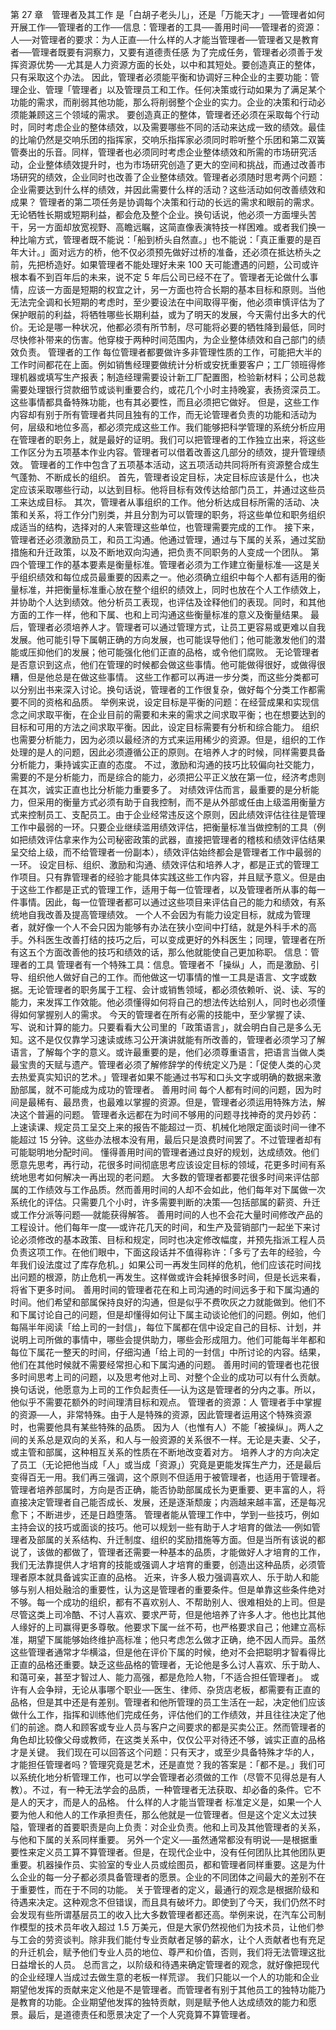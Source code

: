 第 27 章　管理者及其工作 
 是「白胡子老头儿」，还是「万能天才」──管理者如何开展工作──管理者的工作──信息：管理者的工具──善用时间──管理者的资源：人──对管理者的要求：为人正直──什么样的人才能当管理者──管理者又是教育者──管理者既要有洞察力，又要有道德责任感 
 为了完成任务，管理者必须善于发挥资源优势──尤其是人力资源方面的长处，以中和其短处。要创造真正的整体，只有采取这个办法。
 因此，管理者必须能平衡和协调好三种企业的主要功能：管理企业、管理「管理者」以及管理员工和工作。任何决策或行动如果为了满足某个功能的需求，而削弱其他功能，那么将削弱整个企业的实力。企业的决策和行动必须能兼顾这三个领域的需求。
 要创造真正的整体，管理者还必须在采取每个行动时，同时考虑企业的整体绩效，以及需要哪些不同的活动来达成一致的绩效。最佳的比喻仍然是交响乐团的指挥家，交响乐指挥家必须同时聆听整个乐团和第二双簧管奏出的乐音。同样，管理者也必须同时考虑企业整体绩效和所需的市场研究活动，企业整体绩效提升时，也为市场研究创造了更大的空间和挑战，而通过改善市场研究的绩效，企业同时也改善了企业整体绩效。管理者必须随时思考两个问题：企业需要达到什么样的绩效，并因此需要什么样的活动？这些活动如何改善绩效和成果？ 
 管理者的第二项任务是协调每个决策和行动的长远的需求和眼前的需求。无论牺牲长期或短期利益，都会危及整个企业。换句话说，他必须一方面埋头苦干，另一方面却放宽视野、高瞻远瞩，这简直像表演特技一样困难。或者我们换一种比喻方式，管理者既不能说：「船到桥头自然直。」也不能说：「真正重要的是百年大计。」面对远方的桥，他不仅必须预先做好过桥的准备，还必须在抵达桥头之前，先把桥造好。如果管理者不能处理好未来 100 天可能遭遇的问题，公司或许根本看不到百年后的未来，说不定 5 年后公司已经不在了。管理者无论做什么事情，应该一方面是短期的权宜之计，另一方面也符合长期的基本目标和原则。当他无法完全调和长短期的考虑时，至少要设法在中间取得平衡，他必须审慎评估为了保护眼前的利益，将牺牲哪些长期利益，或为了明天的发展，今天需付出多大的代价。无论是哪一种状况，他都必须有所节制，尽可能将必要的牺牲降到最低，同时尽快修补带来的伤害。他穿梭于两种时间范围内，为企业整体绩效和自己部门的绩效负责。
 管理者的工作 
 每位管理者都要做许多非管理性质的工作，可能把大半的工作时间都花在上面。例如销售经理要做统计分析或安抚重要客户；工厂领班得修理机器或填写生产报表；制造经理需要设计新工厂配置图，检验新材料；公司总裁需要处理银行贷款细节或谈判重要合约，或花几个小时主持晚宴，表扬资深员工。这些事情都具备特殊功能，也有其必要性，而且必须把它做好。
 但是，这些工作内容却有别于所有管理者共同且独有的工作，而无论管理者负责的功能和活动为何，层级和地位多高，都必须完成这些工作。我们能够把科学管理的系统分析应用在管理者的职务上，就是最好的证明。我们可以把管理者的工作独立出来，将这些工作区分为五项基本作业内容。管理者可以借着改善这几部分的绩效，提升管理绩效。
 管理者的工作中包含了五项基本活动，这五项活动共同将所有资源整合成生气蓬勃、不断成长的组织。
 首先，管理者设定目标，决定目标应该是什么，也决定应该采取哪些行动，以达到目标。他将目标有效传达给部门员工，并通过这些员工来达成目标。
 其次，管理者从事组织的工作。他分析达成目标所需的活动、决策和关系，将工作分门别类，并且分割为可以管理的职务，将这些单位和职务组织成适当的结构，选择对的人来管理这些单位，也管理需要完成的工作。
 接下来，管理者还必须激励员工，和员工沟通。他通过管理，通过与下属的关系，通过奖励措施和升迁政策，以及不断地双向沟通，把负责不同职务的人变成一个团队。
 第四个管理工作的基本要素是衡量标准。管理者必须为工作建立衡量标准──这是关乎组织绩效和每位成员最重要的因素之一。他必须确立组织中每个人都有适用的衡量标准，并把衡量标准重心放在整个组织的绩效上，同时也放在个人工作绩效上，并协助个人达到绩效。他分析员工表现，也评估及诠释他们的表现。同时，和其他方面的工作一样，他和下属、也和上司沟通这些衡量标准的意义及衡量结果。
 最后，管理者必须培养人才。管理者可以通过管理方式，让员工更容易或更难以自我发展。他可能引导下属朝正确的方向发展，也可能误导他们；他可能激发他们的潜能或压抑他们的发展；他可能强化他们正直的品格，或令他们腐败。
 无论管理者是否意识到这点，他们在管理的时候都会做这些事情。他可能做得很好，或做得很糟，但是他总是在做这些事情。
 这些工作都可以再进一步分类，而这些分类都可以分别出书来深入讨论。换句话说，管理者的工作很复杂，做好每个分类工作都需要不同的资格和品质。
 举例来说，设定目标是平衡的问题：在经营成果和实现信念之间求取平衡，在企业目前的需要和未来的需求之间求取平衡；也在想要达到的目标和可用的方法之间求取平衡。因此，设定目标需要有分析和综合能力。
 组织也需要分析能力，因为必须以最经济的方式来运用稀少的资源。但是，组织的工作处理的是人的问题，因此必须遵循公正的原则。在培养人才的时候，同样需要具备分析能力，秉持诚实正直的态度。
 不过，激励和沟通的技巧比较偏向社交能力，需要的不是分析能力，而是综合的能力，必须把公平正义放在第一位，经济考虑则在其次，诚实正直也比分析能力重要多了。
 对绩效评估而言，最重要的是分析能力，但采用的衡量方式必须有助于自我控制，而不是从外部或任由上级滥用衡量方式来控制员工、支配员工。由于企业经常违反这个原则，因此绩效评估往往是管理工作中最弱的一环。只要企业继续滥用绩效评估，把衡量标准当做控制的工具（例如把绩效评估拿来作为公司秘密政策的武器，直接把管理者的稽核和绩效评估结果呈交给上级，而不给管理者一份副本），绩效评估始终都会是管理者工作中最弱的一环。
 设定目标、组织、激励和沟通、绩效评估和培养人才，都是正式的管理工作项目。只有靠管理者的经验才能具体实践这些工作内容，并且赋予意义。但是由于这些工作都是正式的管理工作，适用于每一位管理者，以及管理者所从事的每一件事情。因此，每一位管理者都可以通过这些项目来评估自己的能力和绩效，有系统地自我改善及提高管理绩效。
 一个人不会因为有能力设定目标，就成为管理者，就好像一个人不会只因为能够有办法在狭小空间中打结，就是外科手术的高手。外科医生改善打结的技巧之后，可以变成更好的外科医生；同理，管理者在所有这五个方面改善他的技巧和绩效的话，那么他就能使自己更加称职。
 信息：管理者的工具 
 管理者有一个特殊工具：信息。管理者不「操纵」人，而是激励、引导、组织他人做好自己的工作。而他做这一切事情的惟一工具是语言、文字或数据。无论管理者的职务属于工程、会计或销售领域，都必须依赖听、说、读、写的能力，来发挥工作效能。他必须懂得如何将自己的想法传达给别人，同时也必须懂得如何掌握别人的需求。
 今天的管理者在所有必需的技能中，至少掌握了读、写、说和计算的能力。只要看看大公司里的「政策语言」，就会明白自己是多么无知。这不是仅仅靠学习速读或练习公开演讲就能有所改善的，管理者必须学习了解语言，了解每个字的意义。或许最重要的是，他们必须尊重语言，把语言当做人类最宝贵的天赋与遗产。管理者必须了解修辞学的传统定义乃是：「促使人类的心灵去热爱真实知识的艺术。」管理者如果不能通过书写和口头文字或明确的数据来激励部属，就不可能成为成功的管理者。
 善用时间 
 每个人都有时间的问题，因为时间是最稀有、最昂贵，也最难以掌握的资源。但是，管理者必须运用特殊方法，解决这个普遍的问题。
 管理者永远都在为时间不够用的问题寻找神奇的灵丹妙药：上速读课、规定员工呈交上来的报告不能超过一页、机械化地限定面谈时间一律不能超过 15 分钟。这些办法根本没有用，最后只是浪费时间罢了。不过管理者却有可能聪明地分配时间。
 懂得善用时间的管理者通过良好的规划，达成绩效。他们愿意先思考，再行动，花很多时间彻底思考应该设定目标的领域，花更多时间有系统地思考如何解决一再出现的老问题。
 大多数的管理者都要花很多时间来评估部属的工作绩效与工作品质。然而善用时间的人却不会如此，他们每年对下属做一次系统化的评估。只需要几个小时，许多需要判断的决策──包括部属的薪资、升迁或工作分派等问题──就能获得解答。
 善用时间的人也不会花大量时间修改产品的工程设计。他们每年一度──或许花几天的时间，和生产及营销部门一起坐下来讨论必须修改的基本政策、目标和规定，同时也决定修改幅度，并预先指派工程人员负责这项工作。在他们眼中，下面这段话并不值得称许：「多亏了去年的经验，今年我们设法度过了库存危机。」如果公司一再发生同样的危机，他们应该花时间找出问题的根源，防止危机一再发生。这样做或许会耗掉很多时间，但是长远来看，将省下更多时间。
 善用时间的管理者花在和上司沟通的时间远多于和下属沟通的时间。他们希望和部属保持良好的沟通，但是似乎不费吹灰之力就能做到。他们不和下属讨论自己的问题，但是却懂得如何让下属主动谈论他们的问题。例如，他们每隔半年阅读「给上司的一封信」，每位下属都在信中设定自己的目标、计划，并说明上司所做的事情中，哪些会提供助力，哪些会形成阻力。他们可能每半年都和每位下属花一整天的时间，仔细沟通「给上司的一封信」中所讨论的内容。结果，他们在其他时候就不需要经常担心和下属沟通的问题。
 善用时间的管理者也花很多时间思考上司的问题，以及思考他对上司、对整个企业的成功可以有什么贡献。换句话说，他愿意为上司的工作负起责任──认为这是管理者的分内之事。所以，他似乎不需要花额外的时间理清目标和观点。
 管理者的资源：人 
 管理者手中掌握的资源──人，非常特殊。由于人是特殊的资源，因此管理者运用这个特殊资源时，也需要他具有某些特殊的品质。
 因为人（也惟有人）不能「被操纵」。两人之间的关系总是双向的关系，和人与一般资源的关系很不一样。无论是夫妻、父子，或主管和部属，这种相互关系的性质在不断地改变着对方。
 培养人才的方向决定了员工（无论把他当成「人」或当成「资源」）究竟是更能发挥生产力，还是最后变得百无一用。我们再三强调，这个原则不但适用于被管理者，也适用于管理者。管理者培养部属时，方向是否正确，能否协助部属成长为更重要、更丰富的人，将直接决定管理者自己能否成长、发展，还是逐渐颓废；内涵越来越丰富，还是每况愈下；不断进步，还是日趋堕落。
 管理者能从管理工作中，学到一些技巧，例如主持会议的技巧或面谈的技巧。他可以规划一些有助于人才培育的做法──例如管理者及部属的关系结构、升迁制度、组织的奖励措施等方面。但是当所有该说的都说了，该做的都做了，管理者还需要一种基本的品质，才能做好人才培育的工作，我们无法靠提供人才培育的技能或强调人才培育的重要，创造出这种品质，必须管理者原本就具备诚实正直的品格。
 近来，许多人极力强调喜欢人、乐于助人和能够与别人相处融洽的重要性，认为这是管理者的重要条件。但是单靠这些条件绝对不够。每一个成功的组织，都有不喜欢别人、不帮助别人、很难相处的上司。但是尽管这类上司冷酷、不讨人喜欢、要求严苛，但是他培养了许多人才。他也比其他人缘好的上司赢得更多尊敬。他要求下属一丝不苟，也严格要求自己；他建立高标准，期望下属能够始终维护高标准；他只考虑怎么做才正确，绝不因人而异。虽然这些管理者通常才华横溢，但是他在评价下属的时候，绝对不会把聪明才智看得比正直的品格还重要。缺乏这些品格的管理者，无论他是多么讨人喜欢、乐于助人、和蔼可亲，甚至才智过人、能力高强，都是危险人物，「不适合担任管理者」。
 或许有人会争辩，无论从事哪个职业──医生、律师、杂货店老板，都需要有正直的品格，但是其中还是有差别。管理者和他所管理的员工生活在一起，决定他们应该做什么工作，指挥和训练他们完成任务，评估他们的工作绩效，并且往往决定了他们的前途。商人和顾客或专业人员与客户之间要求的都是买卖公正。然而管理者的角色却比较像父母或教师，在这类关系中，仅仅公平对待还不够，诚实正直的品格才是关键。
 我们现在可以回答这个问题：只有天才，或至少具备特殊才华的人，才能担任管理者吗？管理究竟是艺术，还是直觉？我的答案是：「都不是。」我们可以系统化地分析管理工作，也可以学会管理者必须做的工作（尽管不见得总是有人教）。不过，有一种无法学会的品质，一种管理者无法获取、却必备的条件。它不是人的天才，而是人的品格。
 什么样的人才能当管理者 
 标准定义是，如果一个人要为他人和他人的工作承担责任，那么他就是一位管理者。但是这个定义太过狭隘，管理者的首要职责是向上负责：对企业负责。他和上司及其他管理者的关系，与他和下属的关系同样重要。
 另外一个定义──虽然通常都没有明说──是根据重要性来定义员工算不算管理者。但是，在现代企业中，没有任何团队比其他团队更重要。机器操作员、实验室的专业人员或绘图员，都和管理者同样重要。这是为什么企业的每一分子都必须具备管理者的愿景。企业的不同团体之间最大的差别不在于重要性，而在于不同的功能。
 关于管理者的定义，最通行的观念是根据阶级和待遇来决定。这种观念不但错误，而且具有破坏力。即使到了今天，我们仍然不时会发现有些所谓基层员工的收入比大多数管理者都还高。举例来说，在汽车公司制作模型的技术员年收入超过 1.5 万美元，但是大家仍然视他们为技术员，让他们参与工会的劳资谈判。除非我们能付专业贡献者足够的薪水，让个人贡献者也有充足的升迁机会，赋予他们专业人员的地位、尊严和价值，否则，我们将无法管理这批日益增长的人员。
 总而言之，以阶级和待遇来确定管理者的观念，就好像把现代的企业经理人当成过去做生意的老板一样荒谬。
 我们只能以一个人的功能和企业期望他发挥的贡献来定义他是不是管理者。而管理者有别于其他员工的独特功能乃是教育的功能。企业期望他发挥的独特贡献，则是赋予他人达成绩效的能力和愿景。最后，是道德责任和愿景决定了一个人究竟算不算管理者。